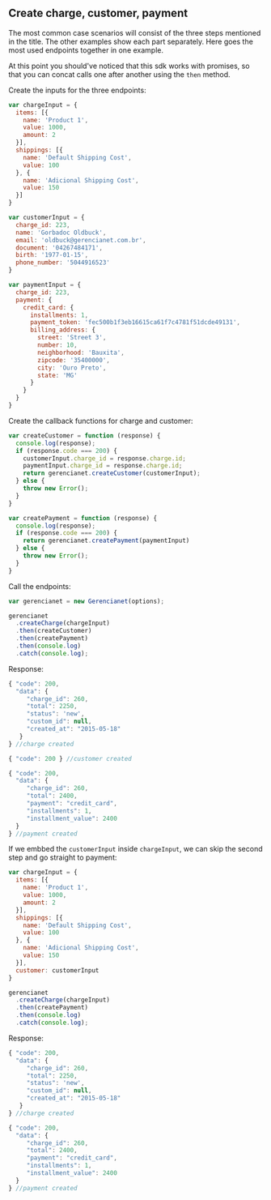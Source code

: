 ## Create charge, customer, payment

The most common case scenarios will consist of the three steps mentioned in the title. The other examples show each part separately. Here goes the most used endpoints together in one example.

At this point you should've noticed that this sdk works with promises, so that you can concat calls one after another using the `then` method.

Create the inputs for the three endpoints:

```js
var chargeInput = {
  items: [{
    name: 'Product 1',
    value: 1000,
    amount: 2
  }],
  shippings: [{
    name: 'Default Shipping Cost',
    value: 100
  }, {
    name: 'Adicional Shipping Cost',
    value: 150
  }]
}

var customerInput = {
  charge_id: 223,
  name: 'Gorbadoc Oldbuck',
  email: 'oldbuck@gerencianet.com.br',
  document: '04267484171',
  birth: '1977-01-15',
  phone_number: '5044916523'
}

var paymentInput = {
  charge_id: 223,
  payment: {
    credit_card: {
      installments: 1,
      payment_token: 'fec500b1f3eb16615ca61f7c4781f51dcde49131',
      billing_address: {
        street: 'Street 3',
        number: 10,
        neighborhood: 'Bauxita',
        zipcode: '35400000',
        city: 'Ouro Preto',
        state: 'MG'
      }
    }
  }
}
```

Create the callback functions for charge and customer:

```js
var createCustomer = function (response) {
  console.log(response);
  if (response.code === 200) {
    customerInput.charge_id = response.charge.id;
    paymentInput.charge_id = response.charge.id;
    return gerencianet.createCustomer(customerInput);
  } else {
    throw new Error();
  }
}

var createPayment = function (response) {
  console.log(response);
  if (response.code === 200) {
    return gerencianet.createPayment(paymentInput)
  } else {
    throw new Error();
  }
}
```

Call the endpoints:

```js
var gerencianet = new Gerencianet(options);

gerencianet
  .createCharge(chargeInput)
  .then(createCustomer)
  .then(createPayment)
  .then(console.log)
  .catch(console.log);
```

Response:

```js
{ "code": 200,
  "data": {
     "charge_id": 260,
     "total": 2250,
     "status": 'new',
     "custom_id": null,
     "created_at": "2015-05-18"
   }
} //charge created

{ "code": 200 } //customer created

{ "code": 200,
  "data": {
     "charge_id": 260,
     "total": 2400,
     "payment": "credit_card",
     "installments": 1,
     "installment_value": 2400
  }
} //payment created
```

If we embbed the `customerInput` inside `chargeInput`, we can skip the second step and go straight to payment:

```js
var chargeInput = {
  items: [{
    name: 'Product 1',
    value: 1000,
    amount: 2
  }],
  shippings: [{
    name: 'Default Shipping Cost',
    value: 100
  }, {
    name: 'Adicional Shipping Cost',
    value: 150
  }],
  customer: customerInput
}

gerencianet
  .createCharge(chargeInput)
  .then(createPayment)
  .then(console.log)
  .catch(console.log);
```

Response:

```js
{ "code": 200,
  "data": {
     "charge_id": 260,
     "total": 2250,
     "status": 'new',
     "custom_id": null,
     "created_at": "2015-05-18"
   }
} //charge created

{ "code": 200,
  "data": {
     "charge_id": 260,
     "total": 2400,
     "payment": "credit_card",
     "installments": 1,
     "installment_value": 2400
  }
} //payment created
```
